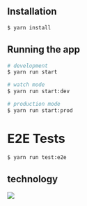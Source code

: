 
## Installation

```bash
$ yarn install
```

## Running the app

```bash
# development
$ yarn run start

# watch mode
$ yarn run start:dev

# production mode
$ yarn run start:prod
```

# E2E Tests
```bash
$ yarn run test:e2e
```

## technology
<p >
  <a href="#" >
    <img src="https://skillicons.dev/icons?i=,,,,,javascript,postgres,express,nestjs,typescript,nodejs,docker,prisma,argon2" />
  </a>
</p>


